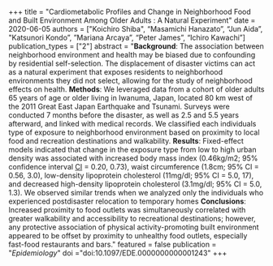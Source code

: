 +++
title = "Cardiometabolic Profiles and Change in Neighborhood Food and Built Environment Among Older Adults : A Natural Experiment"
date = 2020-06-05
authors = ["Koichiro Shiba", “Masamichi Hanazato”, “Jun Aida”, "Katsunori Kondo”, ”Mariana Arcaya”, “Peter James”, “Ichiro Kawachi”]
publication\_types = ["2"]
abstract = "**Background**: The association between neighborhood environment and health may be biased due to confounding by residential self-selection. The displacement of disaster victims can act as a natural experiment that exposes residents to neighborhood environments they did not select, allowing for the study of neighborhood effects on health.  **Methods**: We leveraged data from a cohort of older adults 65 years of age or older living in Iwanuma, Japan, located 80 km west of the 2011 Great East Japan Earthquake and Tsunami. Surveys were conducted 7 months before the disaster, as well as 2.5 and 5.5 years afterward, and linked with medical records. We classified each individuals type of exposure to neighborhood environment based on proximity to local food and recreation destinations and walkability.  **Results**: Fixed-effect models indicated that change in the exposure type from low to high urban density was associated with increased body mass index (0.46kg/m2; 95% confidence interval [CI]() = 0.20, 0.73), waist circumference (1.8cm; 95% CI = 0.56, 3.0), low-density lipoprotein cholesterol (11mg/dl; 95% CI = 5.0, 17), and decreased high-density lipoprotein cholesterol (3.1mg/dl; 95% CI = 5.0, 1.3). We observed similar trends when we analyzed only the individuals who experienced postdisaster relocation to temporary homes **Conclusions**: Increased proximity to food outlets was simultaneously correlated with greater walkability and accessibility to recreational destinations; however, any protective association of physical activity-promoting built environment appeared to be offset by proximity to unhealthy food outlets, especially fast-food restaurants and bars."
featured = false
publication = "*Epidemiology*"
doi ="doi:10.1097/EDE.0000000000001243"
+++
